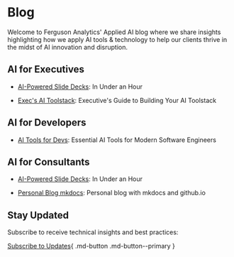 # Blog

Welcome to Ferguson Analytics' Applied AI blog where we share insights highlighting how we apply AI tools & technology to help our clients thrive in the midst of AI innovation and disruption.

## AI for Executives

- [AI-Powered Slide Decks](./posts/ai-slides-guide.md): In Under an Hour

- [Exec's AI Toolstack](./posts/exec-ai-tools-guide.md): Executive's Guide to Building Your AI Toolstack


## AI for Developers

- [AI Tools for Devs](./posts/dev-ai-tools-guide.md): Essential AI Tools for Modern Software Engineers


## AI for Consultants

- [AI-Powered Slide Decks](./posts/ai-slides-guide.md): In Under an Hour

- [Personal Blog mkdocs](./posts/mkdocsblog.md): Personal blog with mkdocs and github.io


## Stay Updated

Subscribe to receive technical insights and best practices:

[Subscribe to Updates](https://ksferguson.kit.com/4e9ab54dc9){ .md-button .md-button--primary }
